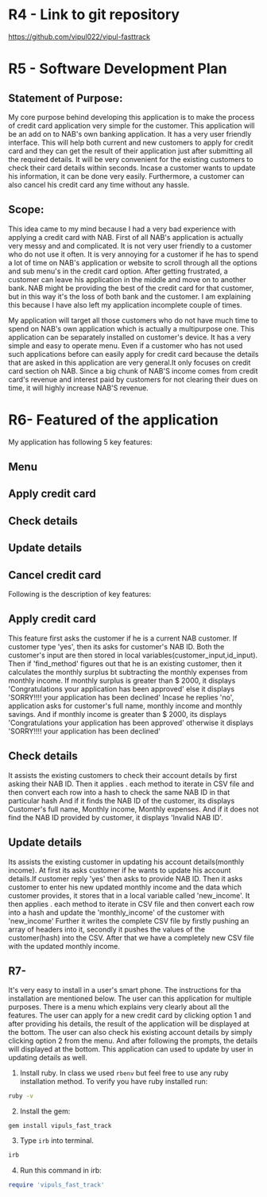 # R4 - Link to git repository
https://github.com/vipul022/vipul-fasttrack

# R5 - Software Development Plan
## Statement of Purpose: 
My core purpose behind developing this application is to make the process of credit card application very simple for the customer. This application will be an add on to NAB's own banking application. It has a very user friendly interface. This will help both current and new customers to apply for credit card and they can get the result of their application just after submitting all the required details. It will be very convenient for the existing customers to check their card details within seconds. Incase a customer wants to update his information, it can be done very easily. Furthermore, a customer can also cancel his credit card any time without any hassle.


## Scope: 
This idea came to my mind because I had a very bad experience with applying a credit card with NAB. First of all NAB's application is actually very messy and and complicated. It is not very user friendly to a customer who do not use it often. It is very annoying for a customer if he has to spend a lot of time on NAB's application or website to scroll through all the options and sub menu's in the credit card option.
After getting frustrated, a customer can leave his application in the middle and move on to another bank. NAB might be providing the best of the credit card for that customer, but in this way it's the loss of both bank and the customer. I am explaining this because I have also left my application incomplete couple of times.

My application will target all those customers who do not have much time to spend on NAB's own application which is actually a multipurpose one. This application can be separately installed on customer's device. It has a very simple and easy to operate menu. Even if a customer who has not used such applications before can easily apply for credit card because the details that are asked in this application are very general.It only focuses on credit card section oh NAB. Since a big chunk of NAB'S  income comes from credit card's revenue and interest paid by customers for not clearing their dues on time, it will highly increase NAB'S revenue. 

# R6- Featured of the application
My application has following 5 key features:
## Menu
## Apply credit card
## Check details
## Update details
## Cancel credit card
Following is the description of key features:
## Apply credit card
 This feature first asks the customer if he is a current NAB customer. If customer type 'yes', then its asks for customer's NAB ID. Both the customer's input are then stored in local variables(customer_input,id_input). Then if 'find_method' figures out that he is an existing customer, then it calculates the monthly surplus bt subtracting the monthly expenses from monthly income. If monthly surplus is greater than $ 2000, it displays 'Congratulations your application has been approved' else it displays 'SORRY!!!! your application has been declined'
 Incase he replies 'no', application asks for customer's full name, monthly income and monthly savings. And if monthly income is greater than $ 2000, its displays 'Congratulations your application has been approved' otherwise it displays 'SORRY!!!! your application has been declined'
## Check details
It assists the existing customers to check their account details by first asking their NAB ID. Then it applies . each method to iterate in CSV file and then convert each row into a hash to check the same NAB ID in that particular hash
And if it finds the NAB ID of the customer, its displays Customer's full name, Monthly income, Monthly expenses. And if it does not find the NAB ID provided by customer, it displays 'Invalid NAB ID'.
## Update details 
Its assists the existing customer in updating his account details(monthly income). At first its asks customer if he wants to update his account details.If customer reply 'yes' then asks to provide NAB ID. Then it asks customer to enter his new updated monthly income and the data which customer provides, it stores that in a local variable called 'new_income'. It then applies . each method to iterate in CSV file and then convert each row into a hash and update the 'monthly_income' of the customer with 'new_income'
Further it writes the complete CSV file by firstly pushing an array of headers into it, secondly it pushes the values of the customer(hash) into the CSV. After that we have a completely new CSV file with the updated monthly income.

## R7-
It's very easy to install in a user's smart phone. The instructions for tha installation are mentioned below. The user can this application for multiple purposes. There is a menu which explains very clearly about all the features. The user can apply for a new credit card by clicking option 1 and after providing his details, the result of the application will be displayed at the bottom. The user can also check his existing account details by simply clicking option 2 from the menu. And after following the prompts, the details will displayed at the bottom. This application can used to update by user in updating details as well.













1. Install ruby. In class we used `rbenv` but feel free to use any ruby installation method. To verify you have ruby installed run:

```bash
ruby -v
```

2. Install the gem:

```
gem install vipuls_fast_track
```

3. Type `irb` into terminal.

```bash
irb
```

4. Run this command in irb:

```ruby
require 'vipuls_fast_track'
```

